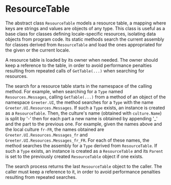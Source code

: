 # ResourceTable

The abstract class `ResourceTable` models a resource table, a mapping where
keys are strings and values are objects of any type. This class is useful as 
a base class for classes defining locale-specific resources, isolating data
objects from program code. Its static methods search the current assembly for 
classes derived from `ResourceTable` and load the ones appropriated for the 
given or the current locale.

A resource table is loaded by its owner when needed. The owner should keep a
reference to the table, in order to avoid performance penalties resulting from
repeated calls of `GetTable(...)` when searching for resources.

The search for a resource table starts in the namespace of the calling method.
For example, when searching for a `Type` named `Resources.Messages`, calling 
`GetTable(...)` from a method of an object of the namespace `Greeter.UI`, the
method searches for a `Type` with the name `Greeter.UI.Resources.Messages`. If
such a `Type` exists, an instance is created as a `ResourceTable`. Then, the
culture's name (obtained with `culture.Name`) is split by '-' then for each
part a new name is obtained by appending '_' and the part to the previous one.
For example, given the names above and the local culture `fr-FR`, the names
obtained are `Greeter.UI.Resources.Messages_fr` and 
`Greeter.UI.Resources.Messages_fr_FR`. For each of these names, the method
searches the assembly for a `Type` derived from `ResourceTable`. If such a
`Type` exists, an instance is created as a `ResourceTable` and its `Parent` is
set to the previously created `ResourceTable` object if one exists.

The search process returns the last `ResourceTable` object to the caller. The
caller must keep a reference to it, in order to avoid performance penalties
resulting from repeated searches.